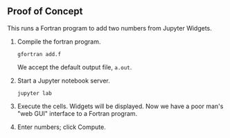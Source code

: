## Proof of Concept

This runs a Fortran program to add two numbers from Jupyter Widgets.

1. Compile the fortran program.

    ```
    gfortran add.f
    ```

   We accept the default output file, ``a.out``.

2. Start a Jupyter notebook server.

    ```
    jupyter lab
    ```

3. Execute the cells. Widgets will be displayed. Now we have a poor man's "web
   GUI" interface to a Fortran program.

4. Enter numbers; click Compute.
